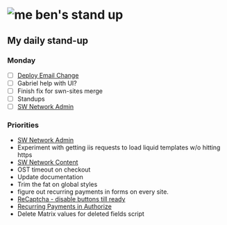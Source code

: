 # ![me](https://avatars2.githubusercontent.com/u/5232044?s=50&v=4) ben's stand up

## My daily stand-up

### Monday

- [ ] [Deploy Email Change](https://app.clickup.com/t/yxfta5)
- [ ] Gabriel help with UI?
- [ ] Finish fix for swn-sites merge
- [ ] Standups
- [ ] [SW Network Admin](https://app.clickup.com/8537154/v/l/li/54890360?pr=12760709)

### Priorities 
    
- [SW Network Admin](https://app.clickup.com/8537154/v/l/li/54890360?pr=12760709)
- Experiment with getting iis requests to load liquid templates w/o hitting https
- [SW Network Content](https://app.clickup.com/8537154/v/l/li/54892353?pr=12760709)
- OST timeout on checkout
- Update documentation
- Trim the fat on global styles
- figure out recurring payments in forms on every site.
- [ReCaptcha - disable buttons till ready](https://projects.madebyspeak.com/#/tasks/17598281)
- [Recurring Payments in Authorize](https://projects.madebyspeak.com/#/tasks/16411534)
- Delete Matrix values for deleted fields script
